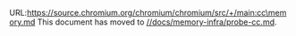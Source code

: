 URL:https://source.chromium.org/chromium/chromium/src/+/main:cc\memory.md
This document has moved to [//docs/memory-infra/probe-cc.md](/docs/memory-infra/probe-cc.md).
